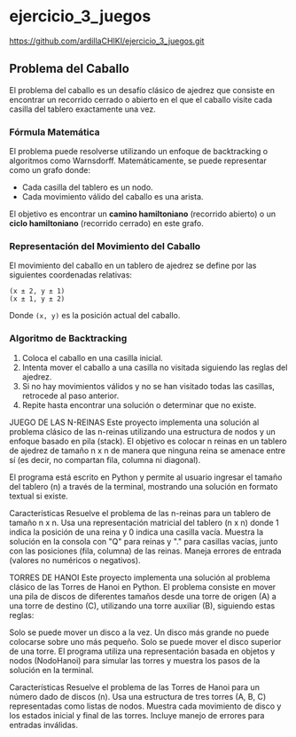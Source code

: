 # ejercicio_3_juegos
https://github.com/ardillaCHIKI/ejercicio_3_juegos.git
## Problema del Caballo

El problema del caballo es un desafío clásico de ajedrez que consiste en encontrar un recorrido cerrado o abierto en el que el caballo visite cada casilla del tablero exactamente una vez.

### Fórmula Matemática

El problema puede resolverse utilizando un enfoque de backtracking o algoritmos como Warnsdorff. Matemáticamente, se puede representar como un grafo donde:

- Cada casilla del tablero es un nodo.
- Cada movimiento válido del caballo es una arista.

El objetivo es encontrar un **camino hamiltoniano** (recorrido abierto) o un **ciclo hamiltoniano** (recorrido cerrado) en este grafo.

### Representación del Movimiento del Caballo

El movimiento del caballo en un tablero de ajedrez se define por las siguientes coordenadas relativas:

```
(x ± 2, y ± 1) 
(x ± 1, y ± 2)
```

Donde `(x, y)` es la posición actual del caballo.

### Algoritmo de Backtracking

1. Coloca el caballo en una casilla inicial.
2. Intenta mover el caballo a una casilla no visitada siguiendo las reglas del ajedrez.
3. Si no hay movimientos válidos y no se han visitado todas las casillas, retrocede al paso anterior.
4. Repite hasta encontrar una solución o determinar que no existe.

JUEGO DE LAS N-REINAS
Este proyecto implementa una solución al problema clásico de las n-reinas utilizando una estructura de nodos y un enfoque basado en pila (stack). El objetivo es colocar n reinas en un tablero de ajedrez de tamaño n x n de manera que ninguna reina se amenace entre sí (es decir, no compartan fila, columna ni diagonal).

El programa está escrito en Python y permite al usuario ingresar el tamaño del tablero (n) a través de la terminal, mostrando una solución en formato textual si existe.

Características
Resuelve el problema de las n-reinas para un tablero de tamaño n x n.
Usa una representación matricial del tablero (n x n) donde 1 indica la posición de una reina y 0 indica una casilla vacía.
Muestra la solución en la consola con "Q" para reinas y "." para casillas vacías, junto con las posiciones (fila, columna) de las reinas.
Maneja errores de entrada (valores no numéricos o negativos).

TORRES DE HANOI
Este proyecto implementa una solución al problema clásico de las Torres de Hanoi en Python. El problema consiste en mover una pila de discos de diferentes tamaños desde una torre de origen (A) a una torre de destino (C), utilizando una torre auxiliar (B), siguiendo estas reglas:

Solo se puede mover un disco a la vez.
Un disco más grande no puede colocarse sobre uno más pequeño.
Solo se puede mover el disco superior de una torre.
El programa utiliza una representación basada en objetos y nodos (NodoHanoi) para simular las torres y muestra los pasos de la solución en la terminal.

Características
Resuelve el problema de las Torres de Hanoi para un número dado de discos (n).
Usa una estructura de tres torres (A, B, C) representadas como listas de nodos.
Muestra cada movimiento de disco y los estados inicial y final de las torres.
Incluye manejo de errores para entradas inválidas.

